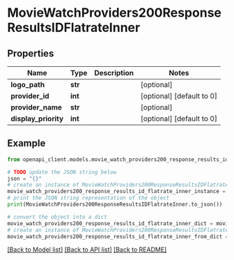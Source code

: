 # MovieWatchProviders200ResponseResultsIDFlatrateInner


## Properties

Name | Type | Description | Notes
------------ | ------------- | ------------- | -------------
**logo_path** | **str** |  | [optional] 
**provider_id** | **int** |  | [optional] [default to 0]
**provider_name** | **str** |  | [optional] 
**display_priority** | **int** |  | [optional] [default to 0]

## Example

```python
from openapi_client.models.movie_watch_providers200_response_results_id_flatrate_inner import MovieWatchProviders200ResponseResultsIDFlatrateInner

# TODO update the JSON string below
json = "{}"
# create an instance of MovieWatchProviders200ResponseResultsIDFlatrateInner from a JSON string
movie_watch_providers200_response_results_id_flatrate_inner_instance = MovieWatchProviders200ResponseResultsIDFlatrateInner.from_json(json)
# print the JSON string representation of the object
print(MovieWatchProviders200ResponseResultsIDFlatrateInner.to_json())

# convert the object into a dict
movie_watch_providers200_response_results_id_flatrate_inner_dict = movie_watch_providers200_response_results_id_flatrate_inner_instance.to_dict()
# create an instance of MovieWatchProviders200ResponseResultsIDFlatrateInner from a dict
movie_watch_providers200_response_results_id_flatrate_inner_from_dict = MovieWatchProviders200ResponseResultsIDFlatrateInner.from_dict(movie_watch_providers200_response_results_id_flatrate_inner_dict)
```
[[Back to Model list]](../README.md#documentation-for-models) [[Back to API list]](../README.md#documentation-for-api-endpoints) [[Back to README]](../README.md)



